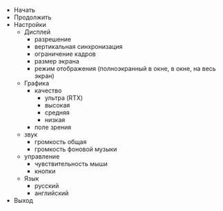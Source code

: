 - Начать
- Продолжить
- Настройки
	- Дисплей
		- разрешение
		- вертикальная синхронизация
		- ограничение кадров
		- размер экрана
		- режим отображения (полноэкранный в окне, в окне, на весь экран)
	- Графика
		- качество
			- ультра (RTX)
			- высокая
			- средняя 
			- низкая
		- поле зрения
	- звук
		- громкость общая
		- громкость фоновой музыки
	- управление
		- чувствительность мыши
		- кнопки
	- Язык
		- русский
		- английский
- Выход
